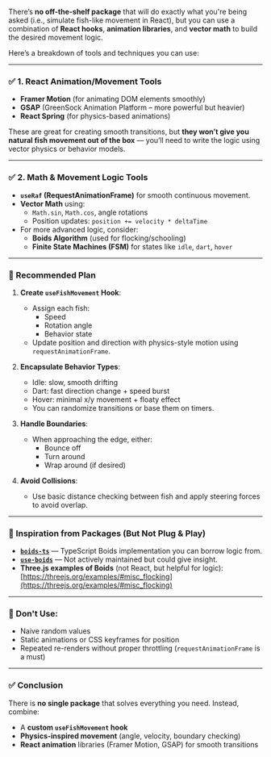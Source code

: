 There’s **no off-the-shelf package** that will do exactly what you're being asked (i.e., simulate fish-like movement in React), but you can use a combination of **React hooks**, **animation libraries**, and **vector math** to build the desired movement logic.

Here’s a breakdown of tools and techniques you can use:

---

### ✅ 1. **React Animation/Movement Tools**
- **Framer Motion** (for animating DOM elements smoothly)
- **GSAP** (GreenSock Animation Platform – more powerful but heavier)
- **React Spring** (for physics-based animations)

These are great for creating smooth transitions, but **they won’t give you natural fish movement out of the box** — you’ll need to write the logic using vector physics or behavior models.

---

### ✅ 2. **Math & Movement Logic Tools**
- **`useRaf` (RequestAnimationFrame)** for smooth continuous movement.
- **Vector Math** using:
  - `Math.sin`, `Math.cos`, angle rotations
  - Position updates: `position += velocity * deltaTime`
- For more advanced logic, consider:
  - **Boids Algorithm** (used for flocking/schooling)
  - **Finite State Machines (FSM)** for states like `idle`, `dart`, `hover`

---

### 🔧 Recommended Plan

1. **Create `useFishMovement` Hook**:
   - Assign each fish:
     - Speed
     - Rotation angle
     - Behavior state
   - Update position and direction with physics-style motion using `requestAnimationFrame`.

2. **Encapsulate Behavior Types**:
   - Idle: slow, smooth drifting
   - Dart: fast direction change + speed burst
   - Hover: minimal x/y movement + floaty effect
   - You can randomize transitions or base them on timers.

3. **Handle Boundaries**:
   - When approaching the edge, either:
     - Bounce off
     - Turn around
     - Wrap around (if desired)

4. **Avoid Collisions**:
   - Use basic distance checking between fish and apply steering forces to avoid overlap.

---

### 🧠 Inspiration from Packages (But Not Plug & Play)
- [**`boids-ts`**](https://github.com/mir3z/boids-ts) — TypeScript Boids implementation you can borrow logic from.
- [**`use-boids`**](https://www.npmjs.com/package/use-boids) — Not actively maintained but could give insight.
- **Three.js examples of Boids** (not React, but helpful for logic): [https://threejs.org/examples/#misc_flocking](https://threejs.org/examples/#misc_flocking)

---

### 🛑 Don't Use:
- Naive random values
- Static animations or CSS keyframes for position
- Repeated re-renders without proper throttling (`requestAnimationFrame` is a must)

---

### ✅ Conclusion
There is **no single package** that solves everything you need. Instead, combine:
- A **custom `useFishMovement` hook**
- **Physics-inspired movement** (angle, velocity, boundary checking)
- **React animation** libraries (Framer Motion, GSAP) for smooth transitions
